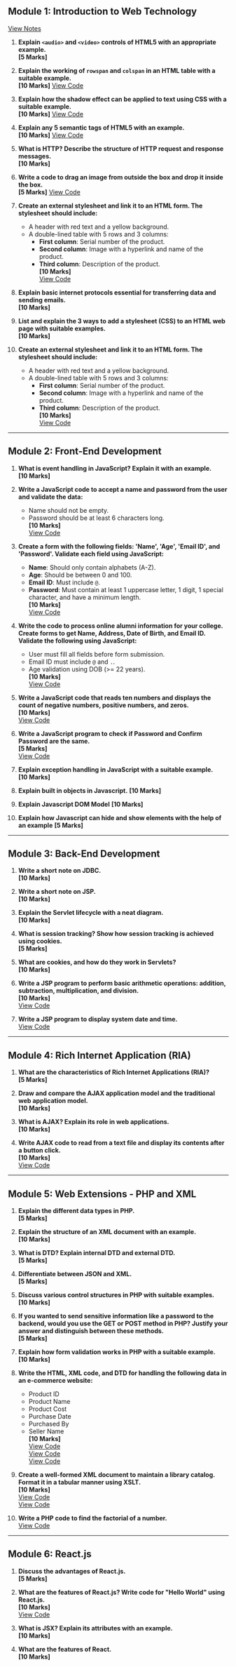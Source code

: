 ## **Module 1: Introduction to Web Technology**

[View Notes](notes/module1.pdf)

1. **Explain `<audio>` and `<video>` controls of HTML5 with an appropriate example.**  
   **[5 Marks]**

2. **Explain the working of `rowspan` and `colspan` in an HTML table with a suitable example.**  
   **[10 Marks]** [View Code](colspan_rowspan)

3. **Explain how the shadow effect can be applied to text using CSS with a suitable example.**  
   **[10 Marks]** [View Code](shadow/index.html)

4. **Explain any 5 semantic tags of HTML5 with an example.**  
   **[10 Marks]** [View Code](semantic-tags)

5. **What is HTTP? Describe the structure of HTTP request and response messages.**  
   **[10 Marks]**

6. **Write a code to drag an image from outside the box and drop it inside the box.**  
   **[5 Marks]**
   [View Code](html+js/dragAndDrop.html)

7. **Create an external stylesheet and link it to an HTML form. The stylesheet should include:**

   - A header with red text and a yellow background.
   - A double-lined table with 5 rows and 3 columns:
     - **First column**: Serial number of the product.
     - **Second column**: Image with a hyperlink and name of the product.
     - **Third column**: Description of the product.  
       **[10 Marks]**  
       [View Code](css-question-1/index.html)

8. **Explain basic internet protocols essential for transferring data and sending emails.**  
   **[10 Marks]**

9. **List and explain the 3 ways to add a stylesheet (CSS) to an HTML web page with suitable examples.**  
   **[10 Marks]**

10. **Create an external stylesheet and link it to an HTML form. The stylesheet should include:**
    - A header with red text and a yellow background.
    - A double-lined table with 5 rows and 3 columns:
      - **First column**: Serial number of the product.
      - **Second column**: Image with a hyperlink and name of the product.
      - **Third column**: Description of the product.  
        **[10 Marks]**  
        [View Code](css-question-2/index.html)

---

## **Module 2: Front-End Development**

1. **What is event handling in JavaScript? Explain it with an example.**  
   **[10 Marks]**

2. **Write a JavaScript code to accept a name and password from the user and validate the data:**

   - Name should not be empty.
   - Password should be at least 6 characters long.  
     **[10 Marks]**  
     [View Code](html+js/pass6char.html)

3. **Create a form with the following fields: 'Name', 'Age', 'Email ID', and 'Password'. Validate each field using JavaScript:**

   - **Name**: Should only contain alphabets (A-Z).
   - **Age**: Should be between 0 and 100.
   - **Email ID**: Must include `@`.
   - **Password**: Must contain at least 1 uppercase letter, 1 digit, 1 special character, and have a minimum length.  
     **[10 Marks]**  
     [View Code](html+js/formValidation.html)

4. **Write the code to process online alumni information for your college. Create forms to get Name, Address, Date of Birth, and Email ID. Validate the following using JavaScript:**

   - User must fill all fields before form submission.
   - Email ID must include `@` and `.`.
   - Age validation using DOB (>= 22 years).  
     **[10 Marks]**  
     [View Code](html+js/alumniValidation.html)

5. **Write a JavaScript code that reads ten numbers and displays the count of negative numbers, positive numbers, and zeros.**  
   **[10 Marks]**  
   [View Code](js/TenNos.js)

6. **Write a JavaScript program to check if Password and Confirm Password are the same.**  
   **[5 Marks]**  
   [View Code](js/passConfirm.js)

7. **Explain exception handling in JavaScript with a suitable example.**  
   **[10 Marks]**

8. **Explain built in objects in Javascript.**
   **[10 Marks]**

9. **Explain Javascript DOM Model**
   **[10 Marks]**

10. **Explain how Javascript can hide and show elements with the help of an example**
   **[5 Marks]**
---

## **Module 3: Back-End Development**

1. **Write a short note on JDBC.**  
   **[10 Marks]**

2. **Write a short note on JSP.**  
   **[10 Marks]**

3. **Explain the Servlet lifecycle with a neat diagram.**  
   **[10 Marks]**

4. **What is session tracking? Show how session tracking is achieved using cookies.**  
   **[5 Marks]**

5. **What are cookies, and how do they work in Servlets?**  
   **[10 Marks]**

6. **Write a JSP program to perform basic arithmetic operations: addition, subtraction, multiplication, and division.**  
   **[10 Marks]**  
   [View Code](jsp/arithmeticOperations.jsp)

7. **Write a JSP program to display system date and time.**  
   [View Code](jsp/date_time.jsp)

---

## **Module 4: Rich Internet Application (RIA)**

1. **What are the characteristics of Rich Internet Applications (RIA)?**  
   **[5 Marks]**

2. **Draw and compare the AJAX application model and the traditional web application model.**  
   **[10 Marks]**

3. **What is AJAX? Explain its role in web applications.**  
   **[10 Marks]**

4. **Write AJAX code to read from a text file and display its contents after a button click.**  
   **[10 Marks]**  
   [View Code](ajax/index.html)

---

## **Module 5: Web Extensions - PHP and XML**

1. **Explain the different data types in PHP.**  
   **[5 Marks]**

2. **Explain the structure of an XML document with an example.**  
   **[10 Marks]**

3. **What is DTD? Explain internal DTD and external DTD.**  
   **[5 Marks]**

4. **Differentiate between JSON and XML.**  
   **[5 Marks]**

5. **Discuss various control structures in PHP with suitable examples.**  
   **[10 Marks]**

6. **If you wanted to send sensitive information like a password to the backend, would you use the GET or POST method in PHP? Justify your answer and distinguish between these methods.**  
   **[5 Marks]**

7. **Explain how form validation works in PHP with a suitable example.**  
   **[10 Marks]**

8. **Write the HTML, XML code, and DTD for handling the following data in an e-commerce website:**

   - Product ID
   - Product Name
   - Product Cost
   - Purchase Date
   - Purchased By
   - Seller Name  
     **[10 Marks]**  
     [View Code](E-commerce/index.html)  
     [View Code](E-commerce/process.xml)  
     [View Code](E-commerce/eCommerce.dtd)

9. **Create a well-formed XML document to maintain a library catalog. Format it in a tabular manner using XSLT.**  
   **[10 Marks]**  
   [View Code](library/index.xml)  
   [View Code](library/library.xsl)

10. **Write a PHP code to find the factorial of a number.**  
    [View Code](php/factorial.php)

---

## **Module 6: React.js**

1. **Discuss the advantages of React.js.**  
   **[5 Marks]**

2. **What are the features of React.js? Write code for "Hello World" using React.js.**  
   **[10 Marks]**  
   [View Code](js/helloworld.js)

3. **What is JSX? Explain its attributes with an example.**  
   **[10 Marks]**

4. **What are the features of React.**  
   **[10 Marks]**
